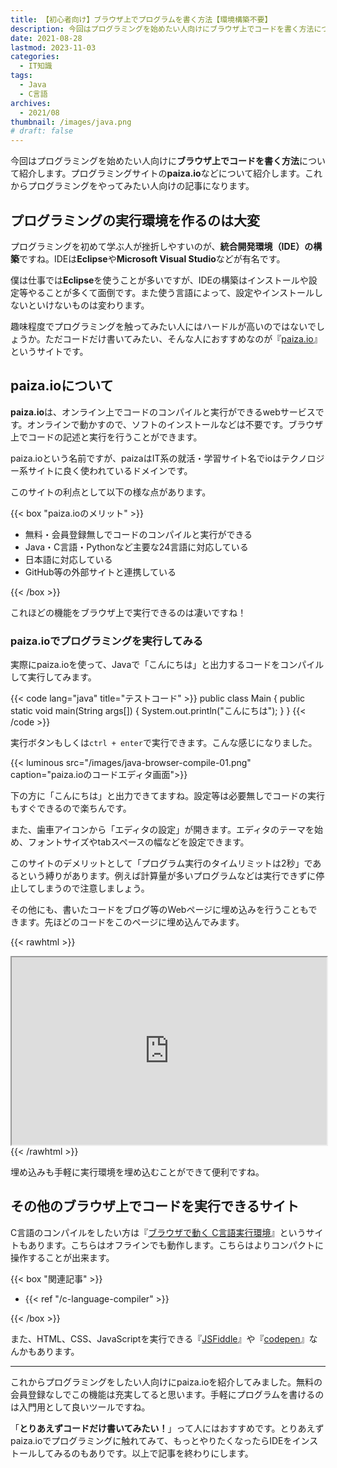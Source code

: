```yaml
---
title: 【初心者向け】ブラウザ上でプログラムを書く方法【環境構築不要】
description: 今回はプログラミングを始めたい人向けにブラウザ上でコードを書く方法について紹介します。プログラミングサイトのpaiza.ioなどについて紹介します。これからプログラミングをやってみたい人向けの記事になります。
date: 2021-08-28
lastmod: 2023-11-03
categories: 
  - IT知識
tags: 
  - Java
  - C言語
archives: 
  - 2021/08
thumbnail: /images/java.png
# draft: false
---
```


今回はプログラミングを始めたい人向けに**ブラウザ上でコードを書く方法**について紹介します。プログラミングサイトの**paiza.io**などについて紹介します。これからプログラミングをやってみたい人向けの記事になります。

## プログラミングの実行環境を作るのは大変

プログラミングを初めて学ぶ人が挫折しやすいのが、**統合開発環境（IDE）の構築**ですね。IDEは**Eclipse**や**Microsoft Visual Studio**などが有名です。

僕は仕事では**Eclipse**を使うことが多いですが、IDEの構築はインストールや設定等やることが多くて面倒です。また使う言語によって、設定やインストールしないといけないものは変わります。

趣味程度でプログラミングを触ってみたい人にはハードルが高いのではないでしょうか。ただコードだけ書いてみたい、そんな人におすすめなのが『[paiza.io](https://paiza.io/ja)』というサイトです。

## paiza.ioについて

**paiza.io**は、オンライン上でコードのコンパイルと実行ができるwebサービスです。オンラインで動かすので、ソフトのインストールなどは不要です。ブラウザ上でコードの記述と実行を行うことができます。

paiza.ioという名前ですが、paizaはIT系の就活・学習サイト名でioはテクノロジー系サイトに良く使われているドメインです。

このサイトの利点として以下の様な点があります。

{{< box "paiza.ioのメリット" >}}
<ul>
<li>無料・会員登録無しでコードのコンパイルと実行ができる</li>
<li>Java・C言語・Pythonなど主要な24言語に対応している</li>
<li>日本語に対応している</li>
<li>GitHub等の外部サイトと連携している</li>
</ul>
{{< /box >}}

これほどの機能をブラウザ上で実行できるのは凄いですね！

### paiza.ioでプログラミングを実行してみる

実際にpaiza.ioを使って、Javaで「こんにちは」と出力するコードをコンパイルして実行してみます。

{{< code lang="java" title="テストコード" >}}
public class Main {
    public static void main(String args[]) {
        System.out.println("こんにちは");
    }
}
{{< /code >}}

実行ボタンもしくは`ctrl + enter`で実行できます。こんな感じになりました。

{{< luminous src="/images/java-browser-compile-01.png" caption="paiza.ioのコードエディタ画面">}}

下の方に「こんにちは」と出力できてますね。設定等は必要無しでコードの実行もすぐできるので楽ちんです。

また、歯車アイコンから「エディタの設定」が開きます。エディタのテーマを始め、フォントサイズやtabスペースの幅などを設定できます。

このサイトのデメリットとして「プログラム実行のタイムリミットは2秒」であるという縛りがあります。例えば計算量が多いプログラムなどは実行できずに停止してしまうので注意しましょう。

その他にも、書いたコードをブログ等のWebページに埋め込みを行うこともできます。先ほどのコードをこのページに埋め込んでみます。

{{< rawhtml >}}
<iframe src="https://paiza.io/projects/e/wZD4Q2IAc4Yneb_N59qHTg?theme=twilight" width="100%" height="300" scrolling="no" seamless="seamless"></iframe>
{{< /rawhtml >}}

埋め込みも手軽に実行環境を埋め込むことができて便利ですね。

## その他のブラウザ上でコードを実行できるサイト

C言語のコンパイルをしたい方は『[ブラウザで動く C言語実行環境](https://9cguide.appspot.com/web_picoc_em.html)』というサイトもあります。こちらはオフラインでも動作します。こちらはよりコンパクトに操作することが出来ます。

{{< box "関連記事" >}}
<ul>
<li>{{< ref "/c-language-compiler" >}}</li>
</ul>
{{< /box >}}

また、HTML、CSS、JavaScriptを実行できる『[JSFiddle](https://jsfiddle.net/)』や『[codepen](https://codepen.io/)』なんかもあります。

* * *

これからプログラミングをしたい人向けにpaiza.ioを紹介してみました。無料の会員登録なしでこの機能は充実してると思います。手軽にプログラムを書けるのは入門用として良いツールですね。

「**とりあえずコードだけ書いてみたい！**」って人にはおすすめです。とりあえずpaiza.ioでプログラミングに触れてみて、もっとやりたくなったらIDEをインストールしてみるのもありです。以上で記事を終わりにします。